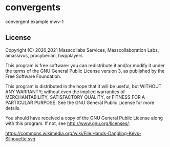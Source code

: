 # convergents

convergent example mwv-1

## License
Copyright (C) 2020,2021 Masscollabs Services, Masscollaboration Labs, amassivus, procyberian, hwpplayers

This program is free software: you can redistribute it and/or modify it under the terms of the GNU General Public License version 3, as published
by the Free Software Foundation.

This program is distributed in the hope that it will be useful, but WITHOUT ANY WARRANTY; without even the implied warranties of MERCHANTABILITY, SATISFACTORY QUALITY, or FITNESS FOR A PARTICULAR PURPOSE.  See the GNU General Public License for more details.

You should have received a copy of the GNU General Public License along with this program.  If not, see <http://www.gnu.org/licenses/>.

https://commons.wikimedia.org/wiki/File:Hands-Dangling-Keys-Silhouette.svg
